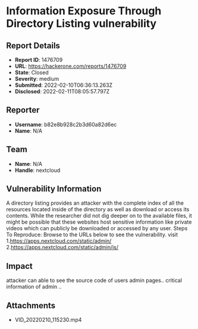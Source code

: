 # Information Exposure Through Directory Listing vulnerability

## Report Details
- **Report ID**: 1476709
- **URL**: https://hackerone.com/reports/1476709
- **State**: Closed
- **Severity**: medium
- **Submitted**: 2022-02-10T06:36:13.263Z
- **Disclosed**: 2022-02-11T08:05:57.797Z

## Reporter
- **Username**: b82e8b928c2b3d60a82d6ec
- **Name**: N/A

## Team
- **Name**: N/A
- **Handle**: nextcloud

## Vulnerability Information
A directory listing provides an attacker with the complete index of all the resources located inside of the directory as well as download or access its contents.
While the researcher did not dig deeper on to the available files, it might be possible that these websites host sensitive information like private videos which can publicly be downloaded or accessed by any user.
Steps To Reproduce:
Browse to the URLs below to see the vulnerability.
visit
1.https://apps.nextcloud.com/static/admin/
2.https://apps.nextcloud.com/static/admin/js/

## Impact

attacker can able to see the source code of users admin pages..
critical information of admin ..

## Attachments
- VID_20220210_115230.mp4

